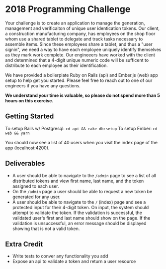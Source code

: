 # 2018 Programming Challenge

Your challenge is to create an application to manage the generation, management and
verificaiton of unique user identication tokens. Our client, a construction
manufacturing company, has employees on the shop floor whom use a shared tablet to
delegate and track tasks necessary to assemble items. Since these employees share a
tablet, and thus a "user signin", we need a way to have each employee uniquely
identify themselves as they mark work complete. Our engineeers have worked with
the client and determined that a 4-digit unique numeric code will be sufficent to
distribute to each employee as their identification.

We have provided a boilerplate Ruby on Rails (api) and Ember.js (web) app setup to
help get you started. Please feel free to reach out to one of our engineers if you have any questions.

**We understand your time is valuable, so please do not spend more than 5 hours on this exercise.**

## Getting Started

To setup Rails w/ Postgresql: `cd api && rake db:setup`
To setup Ember: `cd web && yarn`

You should now see a list of 40 users when you visit the index page of the app (localhost:4200).

## Deliverables

* A user should be able to navigate to the `/admin` page to see a list of all distributed tokens and view first name, last name, and the token assigned to each user.
* On the `/admin` page a user should be able to request a new token be generated for any user.
* A user should be able to navigate to the `/` (index) page and see a protected input for their 4-digit token. On input, the system should attempt to validate the token. If the validation is successful, the validated user's first and last name should show on the page. If the validation is unsuccessful, an error message should be displayed showing that is not a valid token.

## Extra Credit

* Write tests to conver any functionality you add
* Expose an api to validate a token and return a user resource

